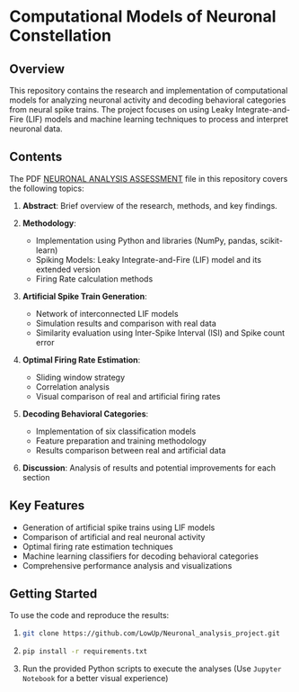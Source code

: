 # Computational Models of Neuronal Constellation

## Overview

This repository contains the research and implementation of computational models for analyzing neuronal activity and decoding behavioral categories from neural spike trains. The project focuses on using Leaky Integrate-and-Fire (LIF) models and machine learning techniques to process and interpret neuronal data.

## Contents

The PDF [NEURONAL ANALYSIS ASSESSMENT](./NEURONAL_ANALYSIS_ASSESSMENT.pdf) file in this repository covers the following topics:

1. **Abstract**: Brief overview of the research, methods, and key findings.

2. **Methodology**:
   - Implementation using Python and libraries (NumPy, pandas, scikit-learn)
   - Spiking Models: Leaky Integrate-and-Fire (LIF) model and its extended version
   - Firing Rate calculation methods

3. **Artificial Spike Train Generation**:
   - Network of interconnected LIF models
   - Simulation results and comparison with real data
   - Similarity evaluation using Inter-Spike Interval (ISI) and Spike count error

4. **Optimal Firing Rate Estimation**:
   - Sliding window strategy
   - Correlation analysis
   - Visual comparison of real and artificial firing rates

5. **Decoding Behavioral Categories**:
   - Implementation of six classification models
   - Feature preparation and training methodology
   - Results comparison between real and artificial data

6. **Discussion**: Analysis of results and potential improvements for each section

## Key Features

- Generation of artificial spike trains using LIF models
- Comparison of artificial and real neuronal activity
- Optimal firing rate estimation techniques
- Machine learning classifiers for decoding behavioral categories
- Comprehensive performance analysis and visualizations

## Getting Started

To use the code and reproduce the results:
1. ```bash
   git clone https://github.com/LowUp/Neuronal_analysis_project.git
   ```
2. ```bash
   pip install -r requirements.txt
   ``` 
3. Run the provided Python scripts to execute the analyses (Use `Jupyter Notebook` for a better visual experience)
